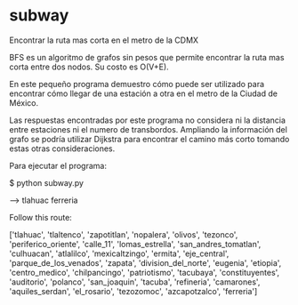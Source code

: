 # subway
Encontrar la ruta mas corta en el metro de la CDMX

BFS es un algoritmo de grafos sin pesos que permite encontrar la ruta mas corta entre dos nodos. Su costo es O(V+E).

En este pequeño programa demuestro cómo puede ser utilizado para encontrar cómo llegar de una estación a otra en
el metro de la Ciudad de México. 

Las respuestas encontradas por este programa no considera ni la distancia entre estaciones ni el numero de transbordos.
Ampliando la información del grafo se podría utilizar Dijkstra para encontrar el camino más corto tomando estas otras
consideraciones.

Para ejecutar el programa:

$  python subway.py

--> tlahuac ferreria

Follow this route:

['tlahuac', 'tlaltenco', 'zapotitlan', 'nopalera', 'olivos', 'tezonco', 'periferico_oriente', 'calle_11', 'lomas_estrella', 'san_andres_tomatlan', 'culhuacan', 'atlalilco', 'mexicaltzingo', 'ermita', 'eje_central', 'parque_de_los_venados', 'zapata', 'division_del_norte', 'eugenia', 'etiopia', 'centro_medico', 'chilpancingo', 'patriotismo', 'tacubaya', 'constituyentes', 'auditorio', 'polanco', 'san_joaquin', 'tacuba', 'refineria', 'camarones', 'aquiles_serdan', 'el_rosario', 'tezozomoc', 'azcapotzalco', 'ferreria']


